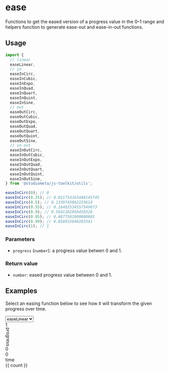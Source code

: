 # ease

Functions to get the eased version of a progress value in the 0–1 range and helpers function to generate ease-out and ease-in-out functions.

## Usage

```js
import {
  // linear
  easeLinear,
  // in
  easeInCirc,
  easeInCubic,
  easeInExpo,
  easeInQuad,
  easeInQuart,
  easeInQuint,
  easeInSine,
  // out
  easeOutCirc,
  easeOutCubic,
  easeOutExpo,
  easeOutQuad,
  easeOutQuart,
  easeOutQuint,
  easeOutSine,
  // in-out
  easeInOutCirc,
  easeInOutCubic,
  easeInOutExpo,
  easeInOutQuad,
  easeInOutQuart,
  easeInOutQuint,
  easeInOutSine,
} from '@studiometa/js-toolkit/utils';

easeInCirc(0); // 0
easeInCirc(0.25); // 0.031754163448145745
easeInCirc(0.5); // 0.1339745962155614
easeInCirc(0.55); // 0.16483534557549673
easeInCirc(0.9); // 0.5641101056459328
easeInCirc(0.95); // 0.6877501000800801
easeInCirc(0.99); // 0.858932640203341
easeInCirc(1); // 1
```

### Parameters

- `progress` (`number`): a progress value betwen 0 and 1.

### Return value

- `number`: eased progress value between 0 and 1.

## Examples

Select an easing function below to see how it will transform the given progress over time.

<script setup>
  import { ref, unref, computed, onMounted } from 'vue';

  const easingFunctions = ref({});
  const names = computed(() =>
    Object.keys(easingFunctions.value).filter((name) => name.startsWith('ease'))
  );
  const easeLinear = computed(() =>
    unref(names).filter((name) => name === 'easeLinear')
  );
  const easeIn = computed(() =>
    unref(names).filter((name) => name.startsWith('easeIn') && !name.startsWith('easeInOut'))
  );
  const easeOut = computed(() => unref(names).filter((name) => name.startsWith('easeOut')));
  const easeInOut = computed(() => unref(names).filter((name) => name.startsWith('easeInOut')));
  const name = ref('easeLinear');

  const fn = computed(() => easingFunctions.value[name.value] ??((v) => v));
  const count = 90;

  onMounted(() => {
    import('@studiometa/js-toolkit/utils').then((mod) => {
      for (const [key, value] of Object.entries(mod.ease)) {
        easingFunctions.value[key] = value;
      }
    });
  })
</script>

<div class="p-10 rounded" style="background-color: var(--vp-sidebar-bg-color);">
  <select v-model="name" class="mb-10 p-2 rounded">
    <option value="easeLinear">easeLinear</option>
    <option :value="name" v-for="name in easeIn">{{ name }}</option>
    <option :value="name" v-for="name in easeOut">{{ name }}</option>
    <option :value="name" v-for="name in easeInOut">{{ name }}</option>
  </select>
  <div class="relative w-full h-48 pointer-events-none">
    <div
      class="absolute top-0 left-0 flex flex-col items-end justify-between w-px h-full bg-gray-400 text-xs opacity-80"
    >
      <div class="mr-2">1</div>
      <div class="mr-1 transform -rotate-180" style="writing-mode: vertical-lr">progress</div>
      <div class="mr-2">0</div>
    </div>
    <div
      class="absolute bottom-0 left-0 flex items-start justify-between w-full h-px bg-gray-400 text-xs opacity-80"
    >
      <div class="mt-2">0</div>
      <div class="mt-2">time</div>
      <div class="mt-2">{{ count }}</div>
    </div>
    <div
      v-for="i in count"
      :key="`${i}`"
      :data-key="i"
      class="absolute bottom-0 flex items-end h-full transition"
      :style="{ left: `${((i - 1) / count) * 100}%`, transform: `translateY(${fn((i - 1) / count) * -192}px` }"
    >
      <div class="w-0.5 h-0.5 bg-current rounded-full" />
    </div>
  </div>
</div>
